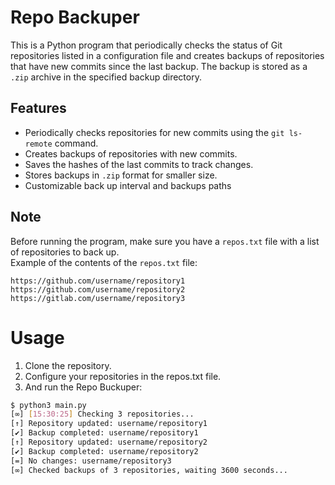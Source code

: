 # Repo Backuper

This is a Python program that periodically checks the status of Git repositories listed in a configuration file and creates backups of repositories that have new commits since the last backup. The backup is stored as a `.zip` archive in the specified backup directory.

## Features
- Periodically checks repositories for new commits using the `git ls-remote` command.
- Creates backups of repositories with new commits.
- Saves the hashes of the last commits to track changes.
- Stores backups in `.zip` format for smaller size.
- Customizable back up interval and backups paths

## Note

Before running the program, make sure you have a `repos.txt` file with a list of repositories to back up.  
Example of the contents of the `repos.txt` file: 
```
https://github.com/username/repository1
https://github.com/username/repository2
https://gitlab.com/username/repository3
```

# Usage

1. Clone the repository.
2. Configure your repositories in the repos.txt file.
3. And run the Repo Buckuper:
  ```bash
  $ python3 main.py
  [∞] [15:30:25] Checking 3 repositories...
  [↑] Repository updated: username/repository1
  [✔] Backup completed: username/repository1
  [↑] Repository updated: username/repository2
  [✔] Backup completed: username/repository2
  [=] No changes: username/repository3
  [∞] Checked backups of 3 repositories, waiting 3600 seconds...
  ```
